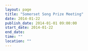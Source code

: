 ```yaml
---
layout: page
title: "Somerset Song Prize Meeting"
date: 2014-01-22
publish_date: 2014-01-01 09:00:00
start_date: 2014-01-22
end_date: 
time: ""
location: ""
---
```


